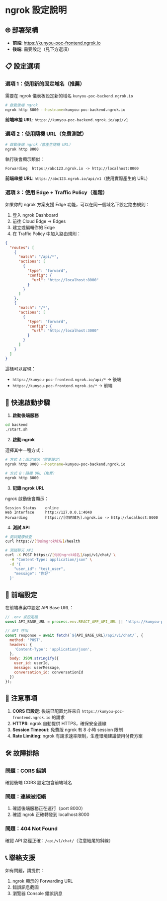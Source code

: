 # ngrok 設定說明

## 🌐 部署架構

- **前端**: https://kunyou-poc-frontend.ngrok.io
- **後端**: 需要設定（見下方選項）

## 📋 設定選項

### 選項 1：使用新的固定域名（推薦）
需要在 ngrok 儀表板設定新的域名 `kunyou-poc-backend.ngrok.io`

```bash
# 啟動後端 ngrok
ngrok http 8000 --hostname=kunyou-poc-backend.ngrok.io
```

**前端串接 URL**: `https://kunyou-poc-backend.ngrok.io/api/v1`

### 選項 2：使用隨機 URL（免費測試）
```bash
# 啟動後端 ngrok（會產生隨機 URL）
ngrok http 8000
```

執行後會顯示類似：
```
Forwarding  https://abc123.ngrok.io -> http://localhost:8000
```

**前端串接 URL**: `https://abc123.ngrok.io/api/v1`（使用實際產生的 URL）

### 選項 3：使用 Edge + Traffic Policy（進階）
如果你的 ngrok 方案支援 Edge 功能，可以在同一個域名下設定路由規則：

1. 登入 ngrok Dashboard
2. 前往 Cloud Edge → Edges
3. 建立或編輯你的 Edge
4. 在 Traffic Policy 中加入路由規則：

```json
{
  "routes": [
    {
      "match": "/api/*",
      "actions": [
        {
          "type": "forward",
          "config": {
            "url": "http://localhost:8000"
          }
        }
      ]
    },
    {
      "match": "/*",
      "actions": [
        {
          "type": "forward",
          "config": {
            "url": "http://localhost:3000"
          }
        }
      ]
    }
  ]
}
```

這樣可以實現：
- `https://kunyou-poc-frontend.ngrok.io/api/*` → 後端
- `https://kunyou-poc-frontend.ngrok.io/*` → 前端

## 🚀 快速啟動步驟

1. **啟動後端服務**
```bash
cd backend
./start.sh
```

2. **啟動 ngrok**

選擇其中一種方式：

```bash
# 方式 A：固定域名（需要設定）
ngrok http 8000 --hostname=kunyou-poc-backend.ngrok.io

# 方式 B：隨機 URL（免費）
ngrok http 8000
```

3. **記錄 ngrok URL**

ngrok 啟動後會顯示：
```
Session Status    online
Web Interface     http://127.0.0.1:4040
Forwarding        https://[你的域名].ngrok.io -> http://localhost:8000
```

4. **測試 API**
```bash
# 測試健康檢查
curl https://[你的ngrok域名]/health

# 測試聊天 API
curl -X POST https://[你的ngrok域名]/api/v1/chat/ \
  -H "Content-Type: application/json" \
  -d '{
    "user_id": "test_user",
    "message": "你好"
  }'
```

## 🔧 前端設定

在前端專案中設定 API Base URL：

```javascript
// .env 或設定檔
const API_BASE_URL = process.env.REACT_APP_API_URL || 'https://kunyou-poc-backend.ngrok.io';

// API 呼叫
const response = await fetch(`${API_BASE_URL}/api/v1/chat/`, {
  method: 'POST',
  headers: {
    'Content-Type': 'application/json',
  },
  body: JSON.stringify({
    user_id: userId,
    message: userMessage,
    conversation_id: conversationId
  })
});
```

## 📝 注意事項

1. **CORS 已設定**: 後端已配置允許來自 `https://kunyou-poc-frontend.ngrok.io` 的請求
2. **HTTPS**: ngrok 自動提供 HTTPS，確保安全連線
3. **Session Timeout**: 免費版 ngrok 有 8 小時 session 限制
4. **Rate Limiting**: ngrok 有請求速率限制，生產環境建議使用付費方案

## 🛠️ 故障排除

### 問題：CORS 錯誤
確認後端 CORS 設定包含前端域名

### 問題：連線被拒絕
1. 確認後端服務正在運行（port 8000）
2. 確認 ngrok 正確轉發到 localhost:8000

### 問題：404 Not Found
確認 API 路徑正確：`/api/v1/chat/`（注意結尾的斜線）

## 📞 聯絡支援

如有問題，請提供：
1. ngrok 顯示的 Forwarding URL
2. 錯誤訊息截圖
3. 瀏覽器 Console 錯誤訊息
